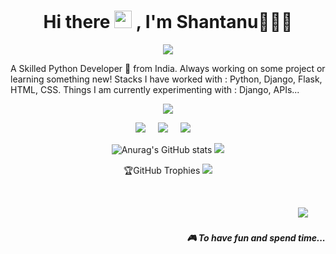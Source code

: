 <h1 align='center'> Hi there <img src="https://media.giphy.com/media/hvRJCLFzcasrR4ia7z/giphy.gif" width="28"> , I'm Shantanu👨🏻‍💻 </h1>
<p align="center">
  <a href="https://github.com/s4shantanu/s4shantanu"><img src="https://readme-typing-svg.herokuapp.com?color=%2336BCF7&center=true&vCenter=true&lines=Hi+%2C+welcome+to+my+Github+page;I+am+S4shantanu;I+am+a+Python+Developer;Web+Dev;Gaming;Bot+Dev;+%3C3"></a>
</p>
<p align='center'>
 
  A Skilled Python Developer 🚀 from India. Always working on some project or learning something new!
Stacks I have worked with : Python, Django, Flask, HTML, CSS.
Things I am currently experimenting with : Django, APIs...</b> 
</p>

<p align='center'>
  <a href="#"><img src="https://visitor-badge.glitch.me/badge?page_id=StefanyVasc.StefanyVasc??style=for-the-badge&logo=appveyor"></a>
</p>

<p align='center'>
  <a href="https://twitter.com/s4shaantanu"><img src="https://img.shields.io/badge/twitter-%231DA1F2.svg?&style=for-the-badge&logo=twitter&logoColor=white" /></a>&nbsp;&nbsp;&nbsp;&nbsp;
  <a href="https://www.linkedin.com/in/shantanu-raut-06ab8a192/"><img src="https://img.shields.io/badge/linkedin-%230077B5.svg?&style=for-the-badge&logo=linkedin&logoColor=white" /></a>&nbsp;&nbsp;&nbsp;&nbsp;
  <a href="mailto:rshantanu73@gmail.com?subject=Olá%20Stefany"><img src="https://img.shields.io/badge/gmail-%23D14836.svg?&style=for-the-badge&logo=gmail&logoColor=white" /></a>&nbsp;&nbsp;&nbsp;&nbsp;

</p>

<div align="center">
  
![Anurag's GitHub stats](https://github-readme-stats.vercel.app/api?username=s4shantanu&show_icons=true&theme=dark&hide_border=true)
![](https://github-readme-stats.vercel.app/api/top-langs/?username=s4shantanu&theme=radical&hide_border=false&include_all_commits=false&count_private=false&layout=compact)
  
  
  
 🏆GitHub Trophies
![](https://github-profile-trophy.vercel.app/?username=s4shantanu&theme=discord&no-frame=false&no-bg=false&margin-w=4)
  
  
</div>


<br>
<p align="right">
  <a href="https://open.spotify.com/playlist/2vZQlE402Ouw4MssPflwvj?si=02fcabe7d3554e92"><img src="https://img.shields.io/badge/spotify-%231ED760.svg?&style=for-the-badge&logo=spotify&logoColor=white" /></a>&nbsp;&nbsp;&nbsp;
  </a>&nbsp;&nbsp;&nbsp;
  <h5 align="right">🎮 To have fun and spend time...</h5>
</p>
